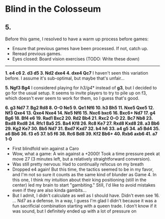 # Blind in the Colosseum

## 5.

Before this game, I resolved to have a warm up process before games:

* Ensure that previous games have been processed.  If not, catch up. 
* Reread previous games.
* Eyes closed: Board vision exercises (TODO: Write these down) 

---

**1. e4 c6 2. d3 d5 3. Nd2 dxe4 4. dxe4 Qc7** I haven't seen this variation before.  I assume it's sub-optimal, but maybe that's unfair...

**5. Ngf3 Bg4** I considered playing for *h3/g4** instead of **g3**, but I decided to go for the usual setup.  It seems to invite players to try to pile up on f3, which doesn't ever seem to work for them, so I guess that's good.  

**6. g3 Nd7 7. Bg2 Rd8 8. O-O Ne5 9. Qe1 Nf6 10. h3 Bh5 11. Nxe5 Qxe5 12. Nf3 Qxe4 13. Qxe4 Nxe4 14. Ne5 Nf6 15. Nxc6 bxc6 16. Bxc6+ Nd7 17. g4 Bg6 18. Bf4 e6 19. Rad1 Bxc2 20. Rd2 Bb4 21. Rxc2 O-O 22. Bc7 Nb8 23. Bxd8 Rxd8 24. Rfc1 Ba5 25. Ba4 Kf8 26. Rc8 Ke7 27. Rxd8 Kxd8 28. a3 Bb6 29. Kg2 Ke7 30. Bb5 Nd7 31. Bxd7 Kxd7 32. b4 h6 33. a4 g5 34. a5 Bd4 35. a6 Bb6 36. f3 e5 37. b5 f6 38. Rc6 Bd8 39. Kf2 Bb6+ 40. Rxb6 axb6 41. a7 1-0**


* First blindfold win against a Caro
* Wow, what a game: A win against a +2000!  Took a time pressure peek at move 27 (3 minutes left, but a relatively straightforward conversion).
* Was still pretty nervous: Had to continually refocus on my breath
* Dropped e4 again!  But this time, the tactics seemed to be in my favor, and I'm not so sure it counts as the same kind of blunder as Game 4.  In this one, I think my intuition about their king positioning (still in the center) led my brain to start "gambiting."  Still, I'd like to avoid mistakes even if they are also kinda gambits...
* But I admit, I didn't calculate as well as I should have.  Didn't even see 16. ... Nd7 as a defense.  In a way, I guess I'm glad I didn't because it was a fun sacrificial combination starting with a queen trade.  I don't know if it was sound, but I definitely ended up with a lot of pressure on 
